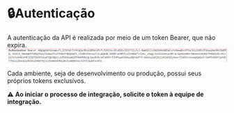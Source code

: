 # 🔒Autenticação

A autenticação da API é realizada por meio de um token Bearer, que não expira.
![](/assets/token_bearer_example.png)

Cada ambiente, seja de desenvolvimento ou produção, possui seus próprios tokens exclusivos.

⚠️ **Ao iniciar o processo de integração, solicite o token à equipe de integração.**
